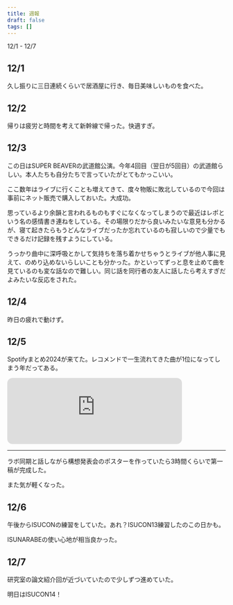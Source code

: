 ```yaml
---
title: 週報
draft: false
tags: []
---
```

12/1 - 12/7

## 12/1

久し振りに三日連続くらいで居酒屋に行き、毎日美味しいものを食べた。

## 12/2

帰りは疲労と時間を考えて新幹線で帰った。快適すぎ。

## 12/3

この日はSUPER BEAVERの武道館公演。今年4回目（翌日が5回目）の武道館らしい。本人たちも自分たちで言っていたがとてもかっこいい。

ここ数年はライブに行くことも増えてきて、度々物販に敗北しているので今回は事前にネット販売で購入しておいた。大成功。

思っているより余韻と言われるものもすぐになくなってしまうので最近はレポという名の感情書き連ねをしている。その場限りだから良いみたいな意見も分かるが、寝て起きたらもうどんなライブだったか忘れているのも寂しいので少量でもできるだけ記録を残すようにしている。

うっかり曲中に深呼吸とかして気持ちを落ち着かせちゃうとライブが他人事に見えて、のめり込めないらしいことも分かった。かといってずっと息を止めて曲を見ているのも変な話なので難しい。同じ話を同行者の友人に話したら考えすぎだよみたいな反応をされた。

## 12/4

昨日の疲れで動けず。

## 12/5

Spotifyまとめ2024が来てた。レコメンドで一生流れてきた曲が1位になってしまう年だってある。

<iframe style="border-radius:12px" src="https://open.spotify.com/embed/playlist/37i9dQZF1FoIlCmjMoOb0S?utm_source=generator" width="80%" height="152" frameBorder="0" allowfullscreen="" allow="autoplay; clipboard-write; encrypted-media; fullscreen; picture-in-picture" loading="lazy"></iframe>

---

ラボ同期と話しながら構想発表会のポスターを作っていたら3時間くらいで第一稿が完成した。

また気が軽くなった。

## 12/6

午後からISUCONの練習をしていた。あれ？ISUCON13練習したのこの日かも。

ISUNARABEの使い心地が相当良かった。

## 12/7

研究室の論文紹介回が近づいていたので少しずつ進めていた。

明日はISUCON14！
